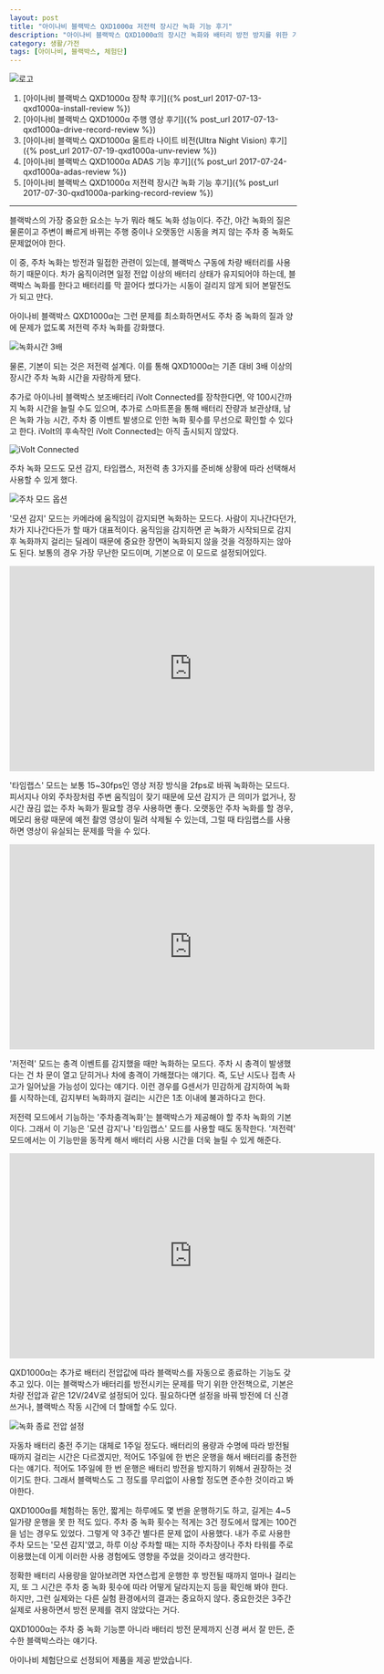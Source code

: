 ```yaml
---
layout: post
title: "아이나비 블랙박스 QXD1000α 저전력 장시간 녹화 기능 후기"
description: "아이나비 블랙박스 QXD1000α의 장시간 녹화와 배터리 방전 방지를 위한 기능을 살펴본다."
category: 생활/가전
tags: [아이나비, 블랙박스, 체험단]
---
```


![로고](https://lh3.googleusercontent.com/-ZOHfv5nwg-M/WWdZVUbc4QI/AAAAAAAAVTY/zn8ULiJl2KETvSp09ow3hvLqfIaWtzhWQCE0YBhgL/s640/QXD1000%25CE%25B1+LOGO.png)

1. [아이나비 블랙박스 QXD1000α 장착 후기]({% post_url 2017-07-13-qxd1000a-install-review %})
2. [아이나비 블랙박스 QXD1000α 주행 영상 후기]({% post_url 2017-07-13-qxd1000a-drive-record-review %})
3. [아이나비 블랙박스 QXD1000α 울트라 나이트 비전(Ultra Night Vision) 후기]({% post_url 2017-07-19-qxd1000a-unv-review %})
4. [아이나비 블랙박스 QXD1000α ADAS 기능 후기]({% post_url 2017-07-24-qxd1000a-adas-review %})
5. [아이나비 블랙박스 QXD1000α 저전력 장시간 녹화 기능 후기]({% post_url 2017-07-30-qxd1000a-parking-record-review %})

- - - - -

블랙박스의 가장 중요한 요소는 누가 뭐라 해도 녹화 성능이다.
주간, 야간 녹화의 질은 물론이고
주변이 빠르게 바뀌는 주행 중이나
오랫동안 시동을 켜지 않는 주차 중 녹화도 문제없어야 한다.

이 중, 주차 녹화는 방전과 밀접한 관련이 있는데,
블랙박스 구동에 차량 배터리를 사용하기 때문이다.
차가 움직이려면 일정 전압 이상의 배터리 상태가 유지되어야 하는데,
블랙박스 녹화를 한다고 배터리를 막 끌어다 썼다가는
시동이 걸리지 않게 되어 본말전도가 되고 만다.

아이나비 블랙박스 QXD1000α는 그런 문제를 최소화하면서도
주차 중 녹화의 질과 양에 문제가 없도록 저전력 주차 녹화를 강화했다.

![녹화시간 3배](https://lh3.googleusercontent.com/-bOG226Ev5W0/WX4rtFgPmcI/AAAAAAAAV7o/xEQIJkHw9LUB1jxfQGbLnWzapAmVnC-mgCE0YBhgL/s640/qxd1000a-parking-record-time-3x.jpg)

물론, 기본이 되는 것은 저전력 설계다.
이를 통해 QXD1000α는 기존 대비 3배 이상의 장시간 주차 녹화 시간을 자랑하게 됐다.

추가로 아이나비 블랙박스 보조배터리 iVolt Connected를 장착한다면,
약 100시간까지 녹화 시간을 늘릴 수도 있으며,
추가로 스마트폰을 통해 배터리 잔량과 보관상태, 남은 녹화 가능 시간, 주차 중 이벤트 발생으로 인한 녹화 횟수를 무선으로 확인할 수 있다고 한다.
iVolt의 후속작인 iVolt Connected는 아직 출시되지 않았다.

![iVolt Connected](https://lh3.googleusercontent.com/9ffyjZ3Fcz5HCuxiNu3MOVthmXt0JH00xTMIAKKdKCU-P6ukTa2-pIPLx5ETzWsA6qiP_nRulQ=s640)

주차 녹화 모드도 모션 감지, 타임랩스, 저전력 총 3가지를 준비해 상황에 따라 선택해서 사용할 수 있게 했다.

![주차 모드 옵션](https://lh3.googleusercontent.com/-9opSx1QThCM/WX4sLrIKBiI/AAAAAAAAV74/Vja8CLJPGlIXM5hUMXHcHkU90uATTclAQCE0YBhgL/w320/QXD1000_Setting-003-s3.png)

'모션 감지' 모드는 카메라에 움직임이 감지되면 녹화하는 모드다.
사람이 지나간다던가, 차가 지나간다든가 할 때가 대표적이다.
움직임을 감지하면 곧 녹화가 시작되므로 감지 후 녹화까지 걸리는 딜레이 때문에 중요한 장면이 녹화되지 않을 것을 걱정하지는 않아도 된다.
보통의 경우 가장 무난한 모드이며, 기본으로 이 모드로 설정되어있다.

<center><iframe width="640" height="360" src="https://www.youtube.com/embed/1ggATGseHOU" frameborder="0" allowfullscreen></iframe></center>

'타임랩스' 모드는 보통 15~30fps인 영상 저장 방식을 2fps로 바꿔 녹화하는 모드다.
피서지나 야외 주차장처럼 주변 움직임이 잦기 때문에 모션 감지가 큰 의미가 없거나,
장시간 끊김 없는 주차 녹화가 필요할 경우 사용하면 좋다.
오랫동안 주차 녹화를 할 경우,
메모리 용량 때문에 예전 촬영 영상이 밀려 삭제될 수 있는데,
그럴 때 타임랩스를 사용하면 영상이 유실되는 문제를 막을 수 있다.

<center><iframe width="640" height="360" src="https://www.youtube.com/embed/4HvMvggGEdo" frameborder="0" allowfullscreen></iframe></center>

'저전력' 모드는 충격 이벤트를 감지했을 때만 녹화하는 모드다.
주차 시 충격이 발생했다는 건 차 문이 열고 닫히거나 차에 충격이 가해졌다는 얘기다.
즉, 도난 시도나 접촉 사고가 일어났을 가능성이 있다는 얘기다.
이런 경우를 G센서가 민감하게 감지하여 녹화를 시작하는데,
감지부터 녹화까지 걸리는 시간은 1초 이내에 불과하다고 한다.

저전력 모드에서 기능하는 '주차충격녹화'는 블랙박스가 제공해야 할 주차 녹화의 기본이다.
그래서 이 기능은 '모션 감지'나 '타임랩스' 모드를 사용할 때도 동작한다.
'저전력' 모드에서는 이 기능만을 동작케 해서 배터리 사용 시간을 더욱 늘릴 수 있게 해준다.

<center><iframe width="640" height="360" src="https://www.youtube.com/embed/QcS22_FJWVE" frameborder="0" allowfullscreen></iframe></center>

QXD1000α는 추가로 배터리 전압값에 따라 블랙박스를 자동으로 종료하는 기능도 갖추고 있다.
이는 블랙박스가 배터리를 방전시키는 문제를 막기 위한 안전책으로,
기본은 차량 전압과 같은 12V/24V로 설정되어 있다.
필요하다면 설정을 바꿔 방전에 더 신경 쓰거나, 블랙박스 작동 시간에 더 할애할 수도 있다.

![녹화 종료 전압 설정](https://lh3.googleusercontent.com/-rCM2E68Wckw/WX4wBPmfi0I/AAAAAAAAV8Q/n7MIkueIas0_JZzvl-1XcRDKy5ijSqplgCE0YBhgL/w320/QXD1000_Setting-003-3.png)

자동차 배터리 충전 주기는 대체로 1주일 정도다.
배터리의 용량과 수명에 따라 방전될 때까지 걸리는 시간은 다르겠지만,
적어도 1주일에 한 번은 운행을 해서 배터리를 충전한다는 얘기다.
적어도 1주일에 한 번 운행은 배터리 방전을 방지하기 위해서 권장하는 것이기도 한다.
그래서 블랙박스도 그 정도를 무리없이 사용할 정도면 준수한 것이라고 봐야한다.

QXD1000α를 체험하는 동안,
짧게는 하루에도 몇 번을 운행하기도 하고,
길게는 4~5일가량 운행을 못 한 적도 있다.
주차 중 녹화 횟수는 적게는 3건 정도에서 많게는 100건을 넘는 경우도 있었다.
그렇게 약 3주간 별다른 문제 없이 사용했다.
내가 주로 사용한 주차 모드는 '모션 감지'였고,
하루 이상 주차할 때는 지하 주차장이나 주차 타워를 주로 이용했는데
이게 이러한 사용 경험에도 영향을 주었을 것이라고 생각한다.

정확한 배터리 사용량을 알아보려면
자연스럽게 운행한 후 방전될 때까지 얼마나 걸리는지,
또 그 시간은 주차 중 녹화 횟수에 따라 어떻게 달라지는지 등을 확인해 봐야 한다.
하지만, 그런 실제와는 다른 실험 환경에서의 결과는 중요하지 않다.
중요한것은 3주간 실제로 사용하면서 방전 문제를 겪지 않았다는 거다.

QXD1000α는 주차 중 녹화 기능뿐 아니라 배터리 방전 문제까지 신경 써서 잘 만든, 준수한 블랙박스라는 얘기다.



<div class="im im-info">
아이나비 체험단으로 선정되어 제품을 제공 받았습니다.
</div>
